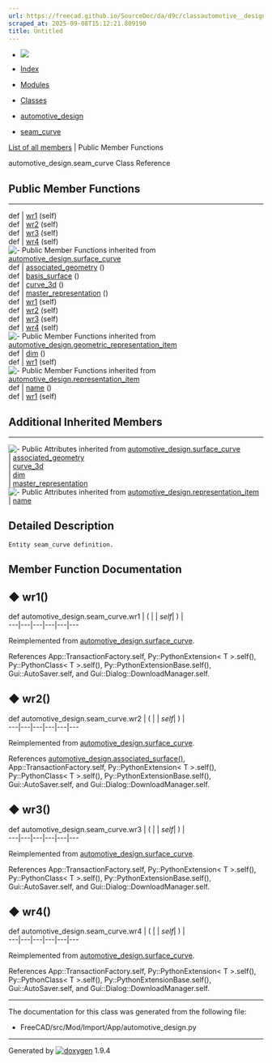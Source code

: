 ```yaml
---
url: https://freecad.github.io/SourceDoc/da/d9c/classautomotive__design_1_1seam__curve.html
scraped_at: 2025-09-08T15:12:21.809190
title: Untitled
---
```


  * [ ![](https://www.freecad.org/svg/logo-freecad.svg) ](https://freecadweb.org "FreeCAD")
  * [Index](../../index.html "Index")
  * [Modules](../../modules.html "Modules list")
  * [Classes](../../annotated.html "Annotated list")

  * [automotive_design](../../d4/ddf/namespaceautomotive__design.html)
  * [seam_curve](../../da/d9c/classautomotive__design_1_1seam__curve.html)

[List of all members](../../de/ddc/classautomotive__design_1_1seam__curve-members.html) | Public Member Functions

automotive_design.seam_curve Class Reference

##  Public Member Functions  
  
---  
def | [wr1](../../da/d9c/classautomotive__design_1_1seam__curve.html#afc4d886ee6af527f72d9c9454a4b9e87) (self)  
def | [wr2](../../da/d9c/classautomotive__design_1_1seam__curve.html#aca0b61e2182f795d94a40c40d47e18de) (self)  
def | [wr3](../../da/d9c/classautomotive__design_1_1seam__curve.html#a166996110e3f76450f7c8875bd12ad35) (self)  
def | [wr4](../../da/d9c/classautomotive__design_1_1seam__curve.html#a34ba8adb6c911bd5c4134c0221a10e9a) (self)  
![-](../../closed.png) Public Member Functions inherited from
[automotive_design.surface_curve](../../dd/dd4/classautomotive__design_1_1surface__curve.html)  
def | [associated_geometry](../../dd/dd4/classautomotive__design_1_1surface__curve.html#ae0abe865d39a860da7dcdbd4aee45d64) ()  
def | [basis_surface](../../dd/dd4/classautomotive__design_1_1surface__curve.html#a4124fffa9d613bb72525c9f8ed586d85) ()  
def | [curve_3d](../../dd/dd4/classautomotive__design_1_1surface__curve.html#a81690aed822536fb55166defbcd426b3) ()  
def | [master_representation](../../dd/dd4/classautomotive__design_1_1surface__curve.html#abc79bc01af5643e2337c080530c553f6) ()  
def | [wr1](../../dd/dd4/classautomotive__design_1_1surface__curve.html#ae4ee554add41003d19e419cc8f1a0a7c) (self)  
def | [wr2](../../dd/dd4/classautomotive__design_1_1surface__curve.html#a666ba9430333277fdc71387682655a19) (self)  
def | [wr3](../../dd/dd4/classautomotive__design_1_1surface__curve.html#a2b1b167aaad85df93f2693542797516b) (self)  
def | [wr4](../../dd/dd4/classautomotive__design_1_1surface__curve.html#a6d4fa1fa4fc25313611a2beb48fef749) (self)  
![-](../../closed.png) Public Member Functions inherited from
[automotive_design.geometric_representation_item](../../de/d5e/classautomotive__design_1_1geometric__representation__item.html)  
def | [dim](../../de/d5e/classautomotive__design_1_1geometric__representation__item.html#aef245618450610e88788dcaea46ad742) ()  
def | [wr1](../../de/d5e/classautomotive__design_1_1geometric__representation__item.html#a9677d2be5fc5c7c8ccb6819380198bbc) (self)  
![-](../../closed.png) Public Member Functions inherited from
[automotive_design.representation_item](../../d3/d20/classautomotive__design_1_1representation__item.html)  
def | [name](../../d3/d20/classautomotive__design_1_1representation__item.html#a33b5812d92aa0d107b4fd4274c17b9d9) ()  
def | [wr1](../../d3/d20/classautomotive__design_1_1representation__item.html#af350c19fc5e5763d4991494a99d979ed) (self)  
  
##  Additional Inherited Members  
  
---  
![-](../../closed.png) Public Attributes inherited from
[automotive_design.surface_curve](../../dd/dd4/classautomotive__design_1_1surface__curve.html)  
|
[associated_geometry](../../dd/dd4/classautomotive__design_1_1surface__curve.html#a0b784edb8e1c1c89cf424a0a84d7a15d)  
|
[curve_3d](../../dd/dd4/classautomotive__design_1_1surface__curve.html#ad32b76eee423e8aaad977eef8288fdd8)  
|
[dim](../../dd/dd4/classautomotive__design_1_1surface__curve.html#a4fb59134e77c048d5659474dcef5f836)  
|
[master_representation](../../dd/dd4/classautomotive__design_1_1surface__curve.html#a842c7f89f55c0669462a6eea7c17f9ca)  
![-](../../closed.png) Public Attributes inherited from
[automotive_design.representation_item](../../d3/d20/classautomotive__design_1_1representation__item.html)  
|
[name](../../d3/d20/classautomotive__design_1_1representation__item.html#a3d48fe912053adaf5f187b606fa81c87)  
  
## Detailed Description

    
    
    Entity seam_curve definition.

## Member Function Documentation

## ◆ wr1()

def automotive_design.seam_curve.wr1  | ( |  | _self_| ) |   
---|---|---|---|---|---  
  
Reimplemented from
[automotive_design.surface_curve](../../dd/dd4/classautomotive__design_1_1surface__curve.html#ae4ee554add41003d19e419cc8f1a0a7c).

References App::TransactionFactory.self, Py::PythonExtension< T >.self(),
Py::PythonClass< T >.self(), Py::PythonExtensionBase.self(),
Gui::AutoSaver.self, and Gui::Dialog::DownloadManager.self.

## ◆ wr2()

def automotive_design.seam_curve.wr2  | ( |  | _self_| ) |   
---|---|---|---|---|---  
  
Reimplemented from
[automotive_design.surface_curve](../../dd/dd4/classautomotive__design_1_1surface__curve.html#a666ba9430333277fdc71387682655a19).

References
[automotive_design.associated_surface()](../../d4/ddf/namespaceautomotive__design.html#ab7378dfd09ddf05db7d03a007676f65d),
App::TransactionFactory.self, Py::PythonExtension< T >.self(),
Py::PythonClass< T >.self(), Py::PythonExtensionBase.self(),
Gui::AutoSaver.self, and Gui::Dialog::DownloadManager.self.

## ◆ wr3()

def automotive_design.seam_curve.wr3  | ( |  | _self_| ) |   
---|---|---|---|---|---  
  
Reimplemented from
[automotive_design.surface_curve](../../dd/dd4/classautomotive__design_1_1surface__curve.html#a2b1b167aaad85df93f2693542797516b).

References App::TransactionFactory.self, Py::PythonExtension< T >.self(),
Py::PythonClass< T >.self(), Py::PythonExtensionBase.self(),
Gui::AutoSaver.self, and Gui::Dialog::DownloadManager.self.

## ◆ wr4()

def automotive_design.seam_curve.wr4  | ( |  | _self_| ) |   
---|---|---|---|---|---  
  
Reimplemented from
[automotive_design.surface_curve](../../dd/dd4/classautomotive__design_1_1surface__curve.html#a6d4fa1fa4fc25313611a2beb48fef749).

References App::TransactionFactory.self, Py::PythonExtension< T >.self(),
Py::PythonClass< T >.self(), Py::PythonExtensionBase.self(),
Gui::AutoSaver.self, and Gui::Dialog::DownloadManager.self.

* * *

The documentation for this class was generated from the following file:

  * FreeCAD/src/Mod/Import/App/automotive_design.py

* * *

Generated by
[![doxygen](../../doxygen.svg)](https://www.doxygen.org/index.html) 1.9.4

